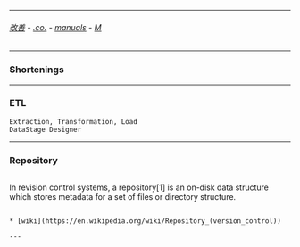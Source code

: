 
---

###### [改善](https://github.com/ttltrk/0C/blob/master/README.MD) - [.co.](https://github.com/ttltrk/PRG/blob/master/CODING.MD) - [manuals](https://github.com/ttltrk/PRG/blob/master/MAN.MD) - [M](https://github.com/ttltrk/ELSE/blob/master/M/M.MD)

---

### Shortenings

---

### ETL 

```
Extraction, Transformation, Load
DataStage Designer
```

---

### Repository

```

```
In revision control systems, a repository[1] is an on-disk data structure which stores metadata 
for a set of files or directory structure.
```

* [wiki](https://en.wikipedia.org/wiki/Repository_(version_control))

---
